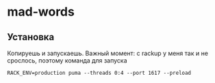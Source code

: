 # mad-words

## Установка

Копируешь и запускаешь. Важный момент: с rackup у меня так и не срослось, поэтому команда для запуска

```
RACK_ENV=production puma --threads 0:4 --port 1617 --preload
```
